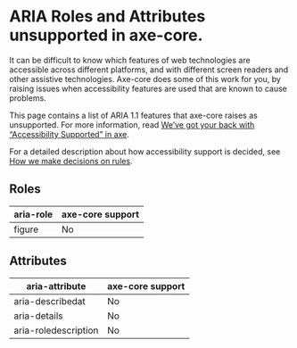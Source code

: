 # ARIA Roles and Attributes unsupported in axe-core.

It can be difficult to know which features of web technologies are accessible across different platforms, and with different screen readers and other assistive technologies. Axe-core does some of this work for you, by raising issues when accessibility features are used that are known to cause problems.

This page contains a list of ARIA 1.1 features that axe-core raises as unsupported. For more information, read [We’ve got your back with “Accessibility Supported” in axe](https://www.deque.com/blog/weve-got-your-back-with-accessibility-supported-in-axe/).

For a detailed description about how accessibility support is decided, see [How we make decisions on rules](accessibility-supported.md).

## Roles

| aria-role | axe-core support |
| --------- | ---------------- |
| figure    | No               |

## Attributes

| aria-attribute       | axe-core support |
| -------------------- | ---------------- |
| aria-describedat     | No               |
| aria-details         | No               |
| aria-roledescription | No               |
